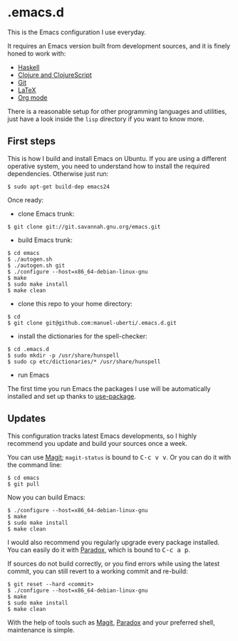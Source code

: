 # .emacs.d

This is the Emacs configuration I use everyday.

It requires an Emacs version built from development sources, and it is finely
honed to work with:

- [Haskell](https://github.com/commercialhaskell/intero)
- [Clojure and ClojureScript](https://github.com/clojure-emacs/cider)
- [Git](https://magit.vc/)
- [LaTeX](https://www.gnu.org/software/auctex/)
- [Org mode](https://orgmode.org/)

There is a reasonable setup for other programming languages and utilities, just
have a look inside the `lisp` directory if you want to know more.

## First steps

This is how I build and install Emacs on Ubuntu. If you are using a different
operative system, you need to understand how to install the required
dependencies. Otherwise just run:
```console
$ sudo apt-get build-dep emacs24
```
Once ready:

- clone Emacs trunk:
```console
$ git clone git://git.savannah.gnu.org/emacs.git
```
- build Emacs trunk:
```console
$ cd emacs
$ ./autogen.sh
$ ./autogen.sh git
$ ./configure --host=x86_64-debian-linux-gnu
$ make
$ sudo make install
$ make clean
```
- clone this repo to your home directory:
```console
$ cd
$ git clone git@github.com:manuel-uberti/.emacs.d.git
```
- install the dictionaries for the spell-checker:
```console
$ cd .emacs.d
$ sudo mkdir -p /usr/share/hunspell
$ sudo cp etc/dictionaries/* /usr/share/hunspell
```
- run Emacs

The first time you run Emacs the packages I use will be automatically installed
and set up thanks to [use-package](https://github.com/jwiegley/use-package).

## Updates
This configuration tracks latest Emacs developments, so I highly recommend you
update and build your sources once a week.

You can use [Magit](https://github.com/magit/magit); `magit-status` is bound
to <kbd>C-c v v</kbd>. Or you can do it with the command line:
```console
$ cd emacs
$ git pull
```
Now you can build Emacs:
```console
$ ./configure --host=x86_64-debian-linux-gnu
$ make
$ sudo make install
$ make clean
```
I would also recommend you regularly upgrade every package installed. You can
easily do it with [Paradox](https://github.com/Bruce-Connor/paradox), which is
bound to <kbd>C-c a p</kbd>.

If sources do not build correctly, or you find errors while using the latest
commit, you can still revert to a working commit and re-build:
```console
$ git reset --hard <commit>
$ ./configure --host=x86_64-debian-linux-gnu
$ make
$ sudo make install
$ make clean
```
With the help of tools such as [Magit](https://github.com/magit/magit),
[Paradox](https://github.com/Bruce-Connor/paradox) and your preferred shell,
maintenance is simple.
